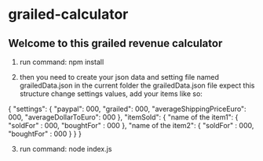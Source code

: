 # grailed-calculator

## Welcome to this grailed revenue calculator

1. run command: npm install

2. then you need to create your json data and setting file named grailedData.json in the current folder
the grailedData.json file expect this structure
change settings values, add your items like so:

{
  "settings": {
    "paypal": 000,
    "grailed": 000,
    "averageShippingPriceEuro": 000,
    "averageDollarToEuro": 000
  },
  "itemSold": {
    "name of the item1": {
      "soldFor" : 000,
      "boughtFor" : 000
    },
    "name of the item2": {
      "soldFor" : 000,
      "boughtFor" : 000
    }
  }
}

3. run command: node index.js
